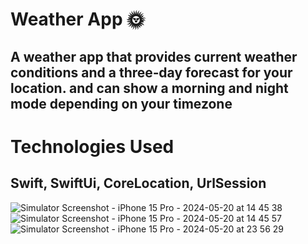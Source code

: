 # Weather App 🌞
## A weather app that provides current weather conditions and a three‐day forecast for your location. and can show a morning and night mode depending on your timezone 
# Technologies Used
## Swift, SwiftUi, CoreLocation, UrlSession


![Simulator Screenshot - iPhone 15 Pro - 2024-05-20 at 14 45 38](https://github.com/raneemashraf/WeatherSwiftUi/assets/56923695/1111eec7-1948-4fca-b92c-f7f2e46432f9)
![Simulator Screenshot - iPhone 15 Pro - 2024-05-20 at 14 45 57](https://github.com/raneemashraf/WeatherSwiftUi/assets/56923695/ee09905c-8bad-4925-b1de-cb1a5a88adf1)
![Simulator Screenshot - iPhone 15 Pro - 2024-05-20 at 23 56 29](https://github.com/raneemashraf/WeatherSwiftUi/assets/56923695/e9e77309-413e-4b67-82e8-3914fe8cbab2)

